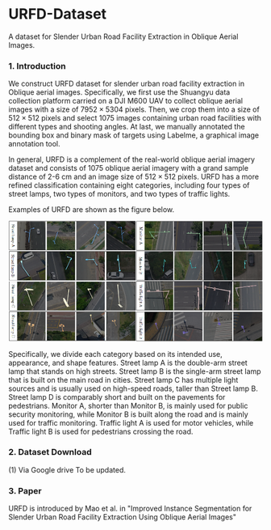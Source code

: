 # URFD-Dataset
A dataset for Slender Urban Road Facility Extraction in Oblique Aerial Images.

### 1. Introduction
We construct URFD dataset for slender urban road facility extraction in Oblique aerial images. Specifically, we first use the Shuangyu data collection platform carried on a DJI M600 UAV to collect oblique aerial images with a size of $7952\times5304$ pixels. Then, we crop them into a size of $512\times512$ pixels and select 1075 images containing urban road facilities with different types and shooting angles. At last, we manually annotated the bounding box and binary mask of targets using Labelme, a graphical image annotation tool.


In general, URFD is a complement of the real-world oblique aerial imagery dataset and consists of $1075$ oblique aerial imagery with a grand sample distance of 2-6 cm and an image size of $512\times512$ pixels. URFD has a more refined classification containing eight categories, including four types of street lamps, two types of monitors, and two types of traffic lights.

Examples of URFD are shown as the figure below.

<img src="https://github.com/zmaomia/URFD-Dataset/blob/main/URFD%20examples.png" width="900px">

Specifically, we divide each category based on its intended use, appearance, and shape features. Street lamp A is the double-arm street lamp that stands on high streets. Street lamp B is the single-arm street lamp that is built on the main road in cities. Street lamp C has multiple light sources and is usually used on high-speed roads, taller than Street lamp B. Street lamp D is comparably short and built on the pavements for pedestrians. Monitor A, shorter than Monitor B, is mainly used for public security monitoring, while Monitor B is built along the road and is mainly used for traffic monitoring. Traffic light A is used for motor vehicles, while Traffic light B is used for pedestrians crossing the road.

### 2. Dataset Download
(1) Via Google drive
 To be updated.


### 3. Paper
URFD is introduced by Mao et al. in "Improved Instance Segmentation for Slender Urban Road Facility Extraction Using Oblique Aerial Images" 

